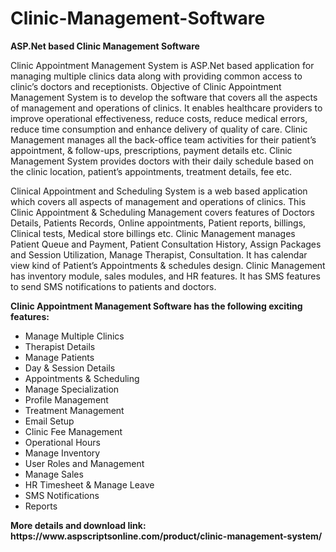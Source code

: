 # Clinic-Management-Software
<b>ASP.Net based Clinic Management Software</b>

Clinic Appointment Management System is ASP.Net based application for managing multiple clinics data along with providing common access to clinic’s doctors and receptionists. Objective of Clinic Appointment Management System is to develop the software that covers all the aspects of management and operations of clinics. It enables healthcare providers to improve operational effectiveness, reduce costs, reduce medical errors, reduce time consumption and enhance delivery of quality of care. Clinic Management manages all the back-office team activities for their patient’s appointment, & follow-ups, prescriptions, payment details etc. Clinic Management System provides doctors with their daily schedule based on the clinic location, patient’s appointments, treatment details, fee etc.

Clinical Appointment and Scheduling System is a web based application which covers all aspects of management and operations of clinics. This Clinic Appointment & Scheduling Management covers features of Doctors Details, Patients Records, Online appointments, Patient reports, billings, Clinical tests, Medical store billings etc. Clinic Management manages Patient Queue and Payment, Patient Consultation History, Assign Packages and Session Utilization, Manage Therapist, Consultation. It has calendar view kind of Patient’s Appointments & schedules design. Clinic Management has inventory module, sales modules, and HR features. It has SMS features to send SMS notifications to patients and doctors.

<b>Clinic Appointment Management Software has the following exciting features:</b>

<ul>
<li>Manage Multiple Clinics</li>
<li>Therapist Details</li>
<li>Manage Patients</li>
<li>Day & Session Details</li>
<li>Appointments & Scheduling</li>
<li>Manage Specialization</li>
<li>Profile Management</li>
<li>Treatment Management</li>
<li>Email Setup</li>
<li>Clinic Fee Management</li>
<li>Operational Hours</li>
<li>Manage Inventory</li>
<li>User Roles and Management</li>
<li>Manage Sales</li>
<li>HR Timesheet & Manage Leave</li>
<li>SMS Notifications</li>
<li>Reports</li>
</ul>
<b>More details and download link:</b><br>
<b>https://www.aspscriptsonline.com/product/clinic-management-system/</b>
